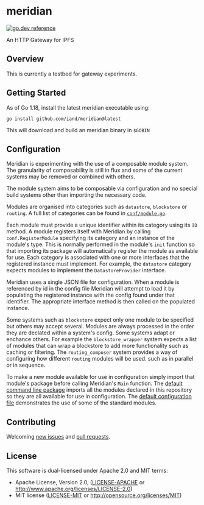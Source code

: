 # meridian
[![go.dev reference](https://img.shields.io/badge/go.dev-reference-007d9c?logo=go&logoColor=white&style=flat-square)](https://pkg.go.dev/github.com/iand/meridian)

An HTTP Gateway for IPFS


## Overview

This is currently a testbed for gateway experiments.


## Getting Started

As of Go 1.18, install the latest meridian executable using:

	go install github.com/iand/meridian@latest

This will download and build an meridian binary in `$GOBIN`

## Configuration

Meridian is experimenting with the use of a composable module system. 
The granularity of composability is still in flux and some of the current systems may be removed or combined with others.

The module system aims to be composable via configuration and no special build systems other than importing the necessary code.

Modules are organised into categories such as `datastore`, `blockstore` or `routing`. 
A full list of categories can be found in [`conf/module.go`](conf/module.go).

Each module must provide a unique identifier within its category using its `ID` method.
A module registers itself with Meridian by calling `conf.RegisterModule` specifying its category and an instance of the module's type. 
This is normally performed in the module's `init` function so that importing its package will automatically register the module as available for use.
Each category is associated with one or more interfaces that the registered instance must implement. 
For example, the `datastore` category expects modules to implement the `DatastoreProvider` interface.

Meridian uses a single JSON file for configuration.
When a module is referenced by id in the config file Meridian will attempt to load it by populating the registered instance with the config found under that identifier.
The appropriate interface method is then called on the populated instance.

Some systems such as `blockstore` expect only one module to be specified but others may accept several. 
Modules are always processed in the order they are declated within a system's config.
Some systems adapt or enchance others. 
For example the `blockstore_wrapper` system expects a list of modules that can wrap a blockstore to add more functionality such as caching or filtering.
The `routing_composer` system provides a way of configuring how different `routing` modules will be used. such as in parallel or in sequence.

To make a new module available for use in configuration simply import that module's package before calling Meridian's `Main` function.
The [default command line package](cmd/meridian/main.go) imports all the modules declared in this repository so they are all available for use in configuration.
The [default configuration file](default.json) demonstrates the use of some of the standard modules.













## Contributing

Welcoming [new issues](https://github.com/iand/meridian/issues/new) and [pull requests](https://github.com/iand/meridian/pulls).

## License

This software is dual-licensed under Apache 2.0 and MIT terms:

- Apache License, Version 2.0, ([LICENSE-APACHE](LICENSE-APACHE) or http://www.apache.org/licenses/LICENSE-2.0)
- MIT license ([LICENSE-MIT](LICENSE-MIT) or http://opensource.org/licenses/MIT)
